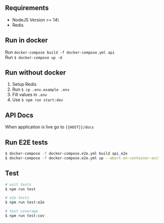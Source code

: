 ## Requirements
- NodeJS Version >= 14\
- Redis

## Run in docker

Run `docker-compose build -f docker-compose.yml api`  
Run `$ docker-compose up -d`

## Run without docker

1. Setup Redis
2. Run `$ cp .env.example .env`
3. Fill values in `.env`
4. Use `$ npm run start:dev` 

## API Docs

When application is live go to `{{HOST}}/docs`

## Run E2E tests

```bash
$ docker-compose -f docker-compose.e2e.yml build api_e2e
$ docker-compose -f docker-compose.e2e.yml up --abort-on-container-exit --force-recreate --exit-code-from api_e2e
```

## Test

```bash
# unit tests
$ npm run test

# e2e tests
$ npm run test:e2e

# test coverage
$ npm run test:cov
```
